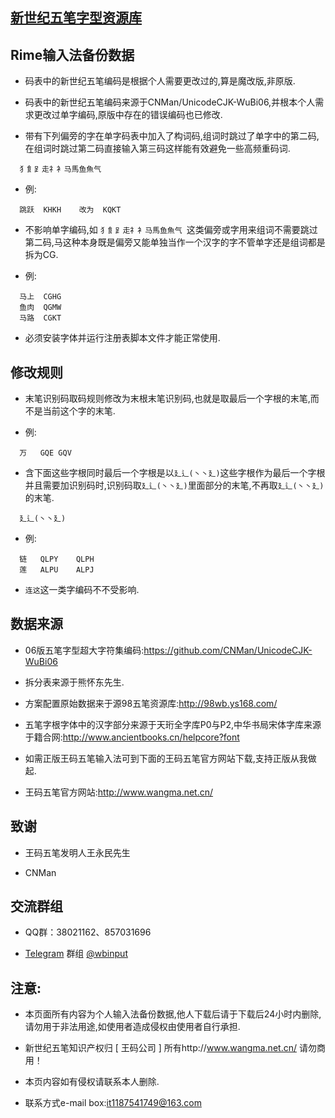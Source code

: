 ## [新世纪五笔字型资源库](https://06wb.github.io/)
  
  
## Rime输入法备份数据
  
  
  * 码表中的新世纪五笔编码是根据个人需要更改过的,算是魔改版,非原版.
  
  * 码表中的新世纪五笔编码来源于CNMan/UnicodeCJK-WuBi06,并根本个人需求更改过单字编码,原版中存在的错误编码也已修改.
  
  * 带有下列偏旁的字在单字码表中加入了构词码,组词时跳过了单字中的第二码,在组词时跳过第二码直接输入第三码这样能有效避免一些高频重码词.
  
  ```
    犭飠⻊走礻衤马馬鱼魚气
  ```
  
  * 例:
  
  ```
    跳跃	KHKH	改为	KQKT
  ```
  
  * 不影响单字编码,如 ```犭飠⻊走礻衤马馬鱼魚气 ```这类偏旁或字用来组词不需要跳过第二码,马这种本身既是偏旁又能单独当作一个汉字的字不管单字还是组词都是拆为CG.
  
  * 例:
  
  ```
    马上	CGHG
    鱼肉	QGMW
    马路	CGKT
  ```
  
  * 必须安装字体并运行注册表脚本文件才能正常使用.
  
  
## 修改规则
  
  * 末笔识别码取码规则修改为末根末笔识别码,也就是取最后一个字根的末笔,而不是当前这个字的末笔.
  
  * 例:
  
  ```
    万	GQE	GQV
  ```
  
  * 含下面这些字根同时最后一个字根是以```廴辶(丶丶廴)```这些字根作为最后一个字根并且需要加识别码时,识别码取```廴辶(丶丶廴)```里面部分的末笔,不再取```廴辶(丶丶廴)```的末笔.
  
  ```
    廴辶(丶丶廴)
  ```
  
  * 例:
  
  ```
    链	QLPY	QLPH
    莲	ALPU	ALPJ
  ```
  
  * ```连这```这一类字编码不不受影响.
  
  
## 数据来源
  
  * 06版五笔字型超大字符集编码:https://github.com/CNMan/UnicodeCJK-WuBi06
  
  * 拆分表来源于熊怀东先生.
  
  * 方案配置原始数据来于源98五笔资源库:http://98wb.ys168.com/
  
  *  五笔字根字体中的汉字部分来源于天珩全字库P0与P2,中华书局宋体字库来源于籍合网:http://www.ancientbooks.cn/helpcore?font
  
  * 如需正版王码五笔输入法可到下面的王码五笔官方网站下载,支持正版从我做起.
  
  * 王码五笔官方网站:http://www.wangma.net.cn/
  
  
  ## 致谢
  
  * 王码五笔发明人王永民先生
  
  * CNMan
  
  
## 交流群组
  
  * QQ群：38021162、857031696
  
  * [Telegram](https://telegram.org/) 群组 [@wbinput](https://t.me/wbinput)
  
  
## 注意:
  
  * 本页面所有内容为个人输入法备份数据,他人下载后请于下载后24小时内删除,请勿用于非法用途,如使用者造成侵权由使用者自行承担.
  
  * 新世纪五笔知识产权归 [ 王码公司 ] 所有http://www.wangma.net.cn/ 请勿商用！
  
  * 本页内容如有侵权请联系本人删除.
  
  * 联系方式e-mail box:it1187541749@163.com
  